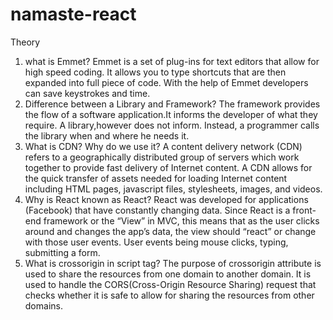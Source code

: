 # namaste-react
Theory

 1.    what is Emmet?
	 Emmet is a set of plug-ins for text editors that allow for high speed coding. 
   	  It allows you to type shortcuts that are then expanded into full piece of code.
    	 With the help of Emmet developers can save keystrokes and time.
 2.    Difference between a Library and Framework?
	 The framework provides the flow of a software application.It informs the developer of 		what they require.
    	 A library,however does not inform. Instead, a programmer calls the library when and 	where he needs it.
  3.  What is CDN? Why do we use it?
	A content delivery network (CDN) refers to a geographically distributed group of servers 	which work together to provide fast delivery of Internet content.
    	A CDN allows for the quick transfer of assets needed for loading Internet content including 	HTML pages, javascript files, stylesheets, images, and videos.
  4.   Why is React known as React?
	React was developed for applications (Facebook) that have constantly changing data. 
   	 Since React is a front-end framework or the “View” in MVC, this means that as the user 	clicks around and changes the app’s data, the view should “react” 
   	 or change with those user events. User events being mouse clicks, typing, submitting a 	form.
  5.  What is crossorigin in script tag?
	The purpose of crossorigin attribute is used to share the resources from one domain to 	another domain.
    	It is used to handle the CORS(Cross-Origin Resource Sharing) request that checks whether it 	is safe to allow for sharing the resources from other domains.
	<script crossorigin="anonymous|use-credentials">
  6.  What is diference between React and ReactDOM?
	React library is responsible for creating views and ReactDOM library is responsible to 	actually render UI in the browser.
  7.  What is difference between react.development.js and react.production.js files via CDN?
	The development build is used - as the name suggests - for development reasons. You have 	Source Maps, debugging and often times hot reloading ability in those
    	builds.The production build, on the other hand, runs in production mode which means this 	is the code running on your client's machine. The production build 
   	 runs uglify and builds your source files into one or multiple minimized files. It also extracts 	CSS and images and of course any other sources you're loading 
    	with Webpack. 
  8. What is async and defer?
	async is used for independent scripts, like counters or ads.Async downloads and executes 	JavaScript as soon as it's available.
    	defer is used for scripts that need the whole DOM and/or their relative execution order is 	important. defer attribute waits until the
    	HTML document has been parsed before downloading and executing any external scripts.






  Coding -

Set up all the tools in your laptop
VS Code
 Chrome
 Extensions of Chrome
 Create a new Git repo
 Build your first Hello World program using,
 Using just HTML
Using JS to manipulate the DOM
Using React
use CDN Links
 Create an Element
 Create nested React Elements
 Use root.render
Push code to Github (Theory as well as code)
 Learn about Arrow Functions before the next class

